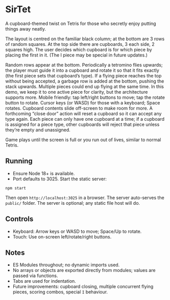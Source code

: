 # SirTet
A cupboard-themed twist on Tetris for those who secretly enjoy putting things away neatly.

The layout is centred on the familiar black column; at the bottom are 3 rows of random squares.
At the top side there are cupboards, 3 each side, 2 squares high. The user decides which cupboard is for which piece by placing the first in it. (The I piece may be special in future updates.)

Random rows appear at the bottom. Periodically a tetromino flies upwards; the player must guide it into a cupboard and rotate it so that it fits exactly (the first piece sets that cupboard’s type). If a flying piece reaches the top without being accepted, a garbage row is added at the bottom, pushing the stack upwards.
Multiple pieces could end up flying at the same time. In this demo, we keep it to one active piece for clarity, but the architecture supports more.
Mobile friendly: tap left/right buttons to move; tap the rotate button to rotate.
Cursor keys (or WASD) for those with a keyboard; Space rotates.
Cupboard contents slide off-screen to make room for more. A forthcoming “close door” action will reset a cupboard so it can accept any type again.
Each piece can only have one cupboard at a time; if a cupboard is assigned for a piece type, other cupboards will reject that piece unless they’re empty and unassigned.

Game plays until the screen is full or you run out of lives, similar to normal Tetris.

## Running

- Ensure Node 18+ is available.
- Port defaults to 3025. Start the static server:

```
npm start
```

Then open `http://localhost:3025` in a browser. The server auto-serves the `public/` folder. The server is optional; any static file host will do.

## Controls

- Keyboard: Arrow keys or WASD to move; Space/Up to rotate.
- Touch: Use on-screen left/rotate/right buttons.

## Notes

- ES Modules throughout; no dynamic imports used.
- No arrays or objects are exported directly from modules; values are passed via functions.
- Tabs are used for indentation.
- Future improvements: cupboard closing, multiple concurrent flying pieces, scoring combos, special `I` behaviour.
